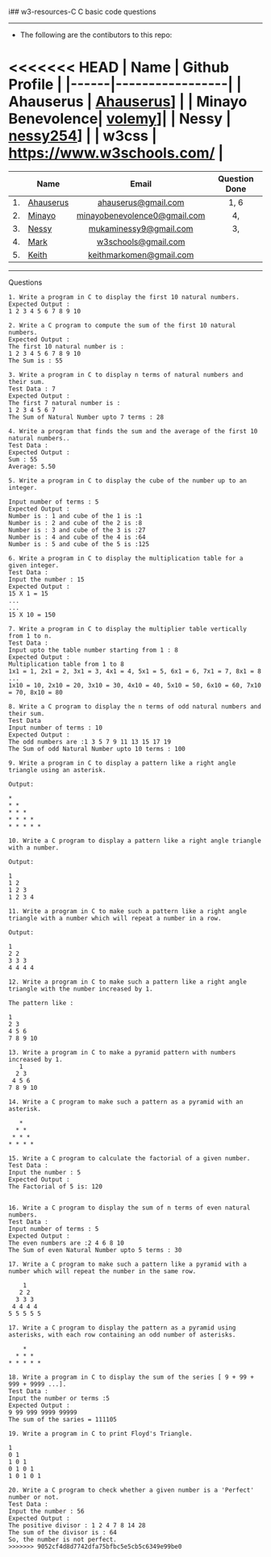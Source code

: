 i## w3-resources-C
C basic code questions
___
- The following are the contibutors to this repo:

<<<<<<< HEAD
| Name | Github Profile |
|------|-----------------|
| Ahauserus | [Ahauserus](https://github.com/Ahauserus)] |
| Minayo Benevolence| [volemy](https://github.com/volemy)]|
| Nessy | [nessy254](https://github.com/nessy254)] |
| w3css | https://www.w3schools.com/ |
=======
|| Name | Email | Question Done|
|-|----------------------|:-----------------:|:--------:|
|1.| [Ahauserus](https://github.com/Ahauserus)| ahauserus@gmail.com|1, 6 |
|2.| [Minayo](https://github.com/volemy)| minayobenevolence0@gmail.com|4, |
|3.| [Nessy](https://github.com/nessy254)| mukaminessy9@gmail.com|3, |
|4.| [Mark](https://www.w3schools.com/)| w3schools@gmail.com| |
|5.| [Keith](https://github.com/Brokeice123)| keithmarkomen@gmail.com| |
___

Questions
```
1. Write a program in C to display the first 10 natural numbers.
Expected Output :
1 2 3 4 5 6 7 8 9 10

2. Write a C program to compute the sum of the first 10 natural numbers.
Expected Output :
The first 10 natural number is :
1 2 3 4 5 6 7 8 9 10
The Sum is : 55

3. Write a program in C to display n terms of natural numbers and their sum.
Test Data : 7
Expected Output :
The first 7 natural number is :
1 2 3 4 5 6 7
The Sum of Natural Number upto 7 terms : 28

4. Write a program that finds the sum and the average of the first 10 natural numbers..
Test Data :
Expected Output :
Sum : 55
Average: 5.50

5. Write a program in C to display the cube of the number up to an integer.

Input number of terms : 5
Expected Output :
Number is : 1 and cube of the 1 is :1
Number is : 2 and cube of the 2 is :8
Number is : 3 and cube of the 3 is :27
Number is : 4 and cube of the 4 is :64
Number is : 5 and cube of the 5 is :125

6. Write a program in C to display the multiplication table for a given integer.
Test Data :
Input the number : 15
Expected Output :
15 X 1 = 15
...
...
15 X 10 = 150

7. Write a program in C to display the multiplier table vertically from 1 to n.
Test Data :
Input upto the table number starting from 1 : 8
Expected Output :
Multiplication table from 1 to 8
1x1 = 1, 2x1 = 2, 3x1 = 3, 4x1 = 4, 5x1 = 5, 6x1 = 6, 7x1 = 7, 8x1 = 8
...
1x10 = 10, 2x10 = 20, 3x10 = 30, 4x10 = 40, 5x10 = 50, 6x10 = 60, 7x10 = 70, 8x10 = 80

8. Write a C program to display the n terms of odd natural numbers and their sum.
Test Data
Input number of terms : 10
Expected Output :
The odd numbers are :1 3 5 7 9 11 13 15 17 19
The Sum of odd Natural Number upto 10 terms : 100

9. Write a program in C to display a pattern like a right angle triangle using an asterisk.

Output:

*
* *
* * *
* * * *
* * * * *

10. Write a C program to display a pattern like a right angle triangle with a number.

Output:

1
1 2
1 2 3
1 2 3 4

11. Write a program in C to make such a pattern like a right angle triangle with a number which will repeat a number in a row.

Output:

1
2 2
3 3 3
4 4 4 4

12. Write a program in C to make such a pattern like a right angle triangle with the number increased by 1.

The pattern like :

1
2 3
4 5 6
7 8 9 10

13. Write a program in C to make a pyramid pattern with numbers increased by 1.
   1
  2 3
 4 5 6
7 8 9 10

14. Write a C program to make such a pattern as a pyramid with an asterisk.

   *
  * *
 * * *
* * * *

15. Write a C program to calculate the factorial of a given number.
Test Data :
Input the number : 5
Expected Output :
The Factorial of 5 is: 120


16. Write a C program to display the sum of n terms of even natural numbers.
Test Data :
Input number of terms : 5
Expected Output :
The even numbers are :2 4 6 8 10
The Sum of even Natural Number upto 5 terms : 30

17. Write a C program to make such a pattern like a pyramid with a number which will repeat the number in the same row.

    1
   2 2
  3 3 3
 4 4 4 4
5 5 5 5 5

17. Write a C program to display the pattern as a pyramid using asterisks, with each row containing an odd number of asterisks.

    *
  * * *
* * * * *

18. Write a program in C to display the sum of the series [ 9 + 99 + 999 + 9999 ...].
Test Data :
Input the number or terms :5
Expected Output :
9 99 999 9999 99999
The sum of the saries = 111105

19. Write a program in C to print Floyd's Triangle.

1
0 1
1 0 1
0 1 0 1
1 0 1 0 1

20. Write a C program to check whether a given number is a 'Perfect' number or not.
Test Data :
Input the number : 56
Expected Output :
The positive divisor : 1 2 4 7 8 14 28
The sum of the divisor is : 64
So, the number is not perfect.
>>>>>>> 9052cf4d8d7742dfa75bfbc5e5cb5c6349e99be0
